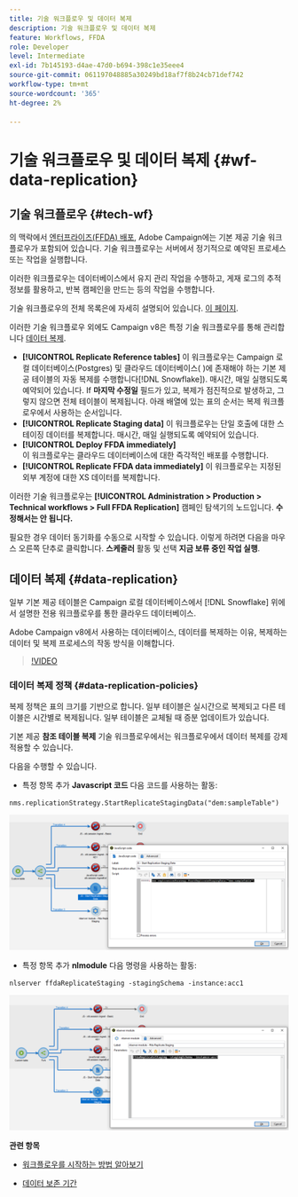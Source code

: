 ```yaml
---
title: 기술 워크플로우 및 데이터 복제
description: 기술 워크플로우 및 데이터 복제
feature: Workflows, FFDA
role: Developer
level: Intermediate
exl-id: 7b145193-d4ae-47d0-b694-398c1e35eee4
source-git-commit: 061197048885a30249bd18af7f8b24cb71def742
workflow-type: tm+mt
source-wordcount: '365'
ht-degree: 2%

---
```


# 기술 워크플로우 및 데이터 복제 {#wf-data-replication}

## 기술 워크플로우 {#tech-wf}

의 맥락에서 [엔터프라이즈(FFDA) 배포](enterprise-deployment.md), Adobe Campaign에는 기본 제공 기술 워크플로우가 포함되어 있습니다. 기술 워크플로우는 서버에서 정기적으로 예약된 프로세스 또는 작업을 실행합니다.

이러한 워크플로우는 데이터베이스에서 유지 관리 작업을 수행하고, 게재 로그의 추적 정보를 활용하고, 반복 캠페인을 만드는 등의 작업을 수행합니다.

기술 워크플로우의 전체 목록은에 자세히 설명되어 있습니다. [이 페이지](https://experienceleague.adobe.com/docs/campaign/automation/workflows/introduction/wf-type/technical-workflows.html).

이러한 기술 워크플로우 외에도 Campaign v8은 특정 기술 워크플로우를 통해 관리합니다 [데이터 복제](#data-replication).

* **[!UICONTROL Replicate Reference tables]**
이 워크플로우는 Campaign 로컬 데이터베이스(Postgres) 및 클라우드 데이터베이스( )에 존재해야 하는 기본 제공 테이블의 자동 복제를 수행합니다[!DNL Snowflake]). 매시간, 매일 실행되도록 예약되어 있습니다. If **마지막 수정일** 필드가 있고, 복제가 점진적으로 발생하고, 그렇지 않으면 전체 테이블이 복제됩니다. 아래 배열에 있는 표의 순서는 복제 워크플로우에서 사용하는 순서입니다.
* **[!UICONTROL Replicate Staging data]**
이 워크플로우는 단일 호출에 대한 스테이징 데이터를 복제합니다. 매시간, 매일 실행되도록 예약되어 있습니다.
* **[!UICONTROL Deploy FFDA immediately]**\
  이 워크플로우는 클라우드 데이터베이스에 대한 즉각적인 배포를 수행합니다.
* **[!UICONTROL Replicate FFDA data immediately]**
이 워크플로우는 지정된 외부 계정에 대한 XS 데이터를 복제합니다.

이러한 기술 워크플로우는 **[!UICONTROL Administration > Production > Technical workflows > Full FFDA Replication]** 캠페인 탐색기의 노드입니다. **수정해서는 안 됩니다.**

필요한 경우 데이터 동기화를 수동으로 시작할 수 있습니다. 이렇게 하려면 다음을 마우스 오른쪽 단추로 클릭합니다. **스케줄러** 활동 및 선택 **지금 보류 중인 작업 실행**.

## 데이터 복제 {#data-replication}

일부 기본 제공 테이블은 Campaign 로컬 데이터베이스에서 [!DNL Snowflake] 위에서 설명한 전용 워크플로우를 통한 클라우드 데이터베이스.

Adobe Campaign v8에서 사용하는 데이터베이스, 데이터를 복제하는 이유, 복제하는 데이터 및 복제 프로세스의 작동 방식을 이해합니다.

>[!VIDEO](https://video.tv.adobe.com/v/334460?quality=12)


### 데이터 복제 정책 {#data-replication-policies}

복제 정책은 표의 크기를 기반으로 합니다. 일부 테이블은 실시간으로 복제되고 다른 테이블은 시간별로 복제됩니다. 일부 테이블은 교체될 때 증분 업데이트가 있습니다.

기본 제공 **참조 테이블 복제** 기술 워크플로우에서는 워크플로우에서 데이터 복제를 강제 적용할 수 있습니다.

다음을 수행할 수 있습니다.

* 특정 항목 추가 **Javascript 코드** 다음 코드를 사용하는 활동:

```
nms.replicationStrategy.StartReplicateStagingData("dem:sampleTable")
```

![](assets/jscode.png)


* 특정 항목 추가 **nlmodule** 다음 명령을 사용하는 활동:

```
nlserver ffdaReplicateStaging -stagingSchema -instance:acc1
```

![](assets/nlmodule.png)


**관련 항목**

* [워크플로우를 시작하는 방법 알아보기](https://experienceleague.adobe.com/docs/campaign/automation/workflows/introduction/build-a-workflow.html?lang=ko)

* [데이터 보존 기간](../dev/datamodel-best-practices.md#data-retention)
